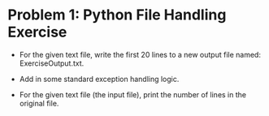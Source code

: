 # Problem 1: Python File Handling Exercise
- For the given text file, write the first 20 lines to a new output file named: <YourName>ExerciseOutput.txt.

- Add in some standard exception handling logic.

- For the given text file (the input file), print the number of lines in the original file.
